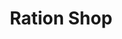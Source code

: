---
title: "Ration Shop"
url: /thondernadu/ration-shop-mananthavady-pakramthalam-road/
shop: convenience
---